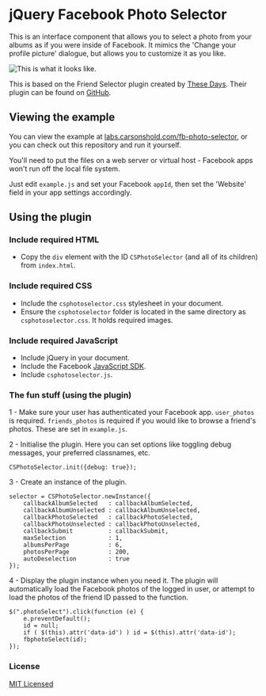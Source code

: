 jQuery Facebook Photo Selector
=========================================

This is an interface component that allows you to select a photo from your albums as if you were inside of Facebook. It mimics the 'Change your profile picture' dialogue, but allows you to customize it as you like.

![This is what it looks like.](http://labs.carsonshold.com/fb-photo-selector/demo.png)

This is based on the Friend Selector plugin created by [These Days](http://www.thesedays.com/). Their plugin can be found on [GitHub](https://github.com/thesedays/Facebook-friend-selector).

## Viewing the example

You can view the example at [labs.carsonshold.com/fb-photo-selector](http://labs.carsonshold.com/fb-photo-selector/), or you can check out this repository and run it yourself.

You'll need to put the files on a web server or virtual host - Facebook apps won't run off the local file system.

Just edit `example.js` and set your Facebook `appId`, then set the 'Website' field in your app settings accordingly.

## Using the plugin

### Include required HTML

- Copy the `div` element with the ID `CSPhotoSelector` (and all of its children) from `index.html`.

### Include required CSS

- Include the `csphotoselector.css` stylesheet in your document.
- Ensure the `csphotoselector` folder is located in the same directory as `csphotoselector.css`. It holds required images.

### Include required JavaScript

- Include jQuery in your document.
- Include the Facebook [JavaScript SDK](http://developers.facebook.com/docs/reference/javascript/).
- Include `csphotoselector.js`.

### The fun stuff (using the plugin)

1 - Make sure your user has authenticated your Facebook app. `user_photos` is required. `friends_photos` is required if you would like to browse a friend's photos. These are set in `example.js`.

2 - Initialise the plugin. Here you can set options like toggling debug messages, your preferred classnames, etc.

	CSPhotoSelector.init({debug: true});

3 - Create an instance of the plugin.

	selector = CSPhotoSelector.newInstance({
		callbackAlbumSelected	: callbackAlbumSelected,
		callbackAlbumUnselected	: callbackAlbumUnselected,
		callbackPhotoSelected	: callbackPhotoSelected,
		callbackPhotoUnselected	: callbackPhotoUnselected,
		callbackSubmit			: callbackSubmit,
		maxSelection			: 1,
		albumsPerPage			: 6,
		photosPerPage			: 200,
		autoDeselection			: true
	});

4 - Display the plugin instance when you need it. The plugin will automatically load the Facebook photos of the logged in user, or attempt to load the photos of the friend ID passed to the function.

	$(".photoSelect").click(function (e) {
		e.preventDefault();
		id = null;
		if ( $(this).attr('data-id') ) id = $(this).attr('data-id');
		fbphotoSelect(id);
	});

### License

[MIT Licensed](http://en.wikipedia.org/wiki/MIT_License)